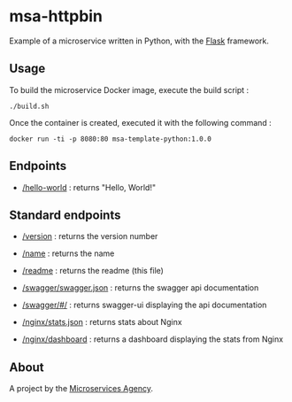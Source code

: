 
# msa-httpbin

Example of a microservice written in Python, with the [Flask](flask.pocoo.org/docs/latest/quickstart/) framework.

## Usage

To build the microservice Docker image, execute the build script :

```
./build.sh
```

Once the container is created, executed it with the following command :

```
docker run -ti -p 8080:80 msa-template-python:1.0.0
```

## Endpoints

- [/hello-world](/hello-world) : returns "Hello, World!"

## Standard endpoints

- [/version](/version) : returns the version number

- [/name](/name) : returns the name

- [/readme](/readme) : returns the readme (this file)

- [/swagger/swagger.json](/swagger/swagger.json) : returns the swagger api documentation

- [/swagger/#/](/swagger/#/) : returns swagger-ui displaying the api documentation

- [/nginx/stats.json](/nginx/stats.json) : returns stats about Nginx

- [/nginx/dashboard](/nginx/dashboard) : returns a dashboard displaying the stats from Nginx

## About

A project by the [Microservices Agency](http://microservices.agency).
